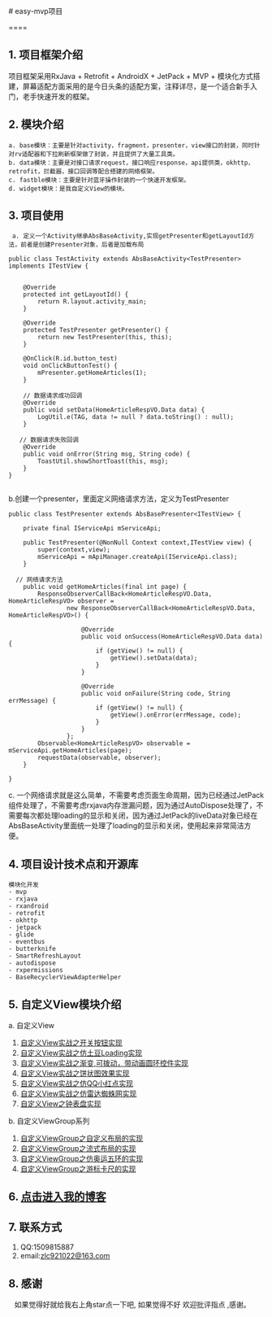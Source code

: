 ﻿﻿﻿﻿# easy-mvp项目

====
## 1. 项目框架介绍

项目框架采用RxJava + Retrofit + AndroidX + JetPack + MVP + 模块化方式搭建，屏幕适配方面采用的是今日头条的适配方案，注释详尽，是一个适合新手入门，老手快速开发的框架。

## 2. 模块介绍
    a. base模块：主要是针对activity，fragment，presenter，view接口的封装，同时针对rv适配器和下拉刷新框架做了封装，并且提供了大量工具类。
    b. data模块：主要是对接口请求request，接口响应response，api提供类，okhttp，retrofit，拦截器，接口回调等配合搭建的网络框架。
    c. fastble模块：主要是针对蓝牙操作封装的一个快速开发框架。
    d. widget模块：是我自定义View的模块。

## 3. 项目使用
     a. 定义一个Activity继承AbsBaseActivity,实现getPresenter和getLayoutId方法，前者是创建Presenter对象，后者是加载布局
```
public class TestActivity extends AbsBaseActivity<TestPresenter> implements ITestView {


    @Override
    protected int getLayoutId() {
        return R.layout.activity_main;
    }

    @Override
    protected TestPresenter getPresenter() {
        return new TestPresenter(this, this);
    }

    @OnClick(R.id.button_test)
    void onClickButtonTest() {
        mPresenter.getHomeArticles(1);
    }

    // 数据请求成功回调
    @Override
    public void setData(HomeArticleRespVO.Data data) {
        LogUtil.e(TAG, data != null ? data.toString() : null);
    }

   // 数据请求失败回调
    @Override
    public void onError(String msg, String code) {
        ToastUtil.showShortToast(this, msg);
    }
}


```
  b.创建一个presenter，里面定义网络请求方法，定义为TestPresenter

```
public class TestPresenter extends AbsBasePresenter<ITestView> {

    private final IServiceApi mServiceApi;

    public TestPresenter(@NonNull Context context,ITestView view) {
        super(context,view);
        mServiceApi = mApiManager.createApi(IServiceApi.class);
    }

  // 网络请求方法
    public void getHomeArticles(final int page) {
        ResponseObserverCallBack<HomeArticleRespVO.Data, HomeArticleRespVO> observer =
                new ResponseObserverCallBack<HomeArticleRespVO.Data, HomeArticleRespVO>() {

                    @Override
                    public void onSuccess(HomeArticleRespVO.Data data) {
                        if (getView() != null) {
                            getView().setData(data);
                        }
                    }

                    @Override
                    public void onFailure(String code, String errMessage) {
                        if (getView() != null) {
                            getView().onError(errMessage, code);
                        }
                    }
                };
        Observable<HomeArticleRespVO> observable = mServiceApi.getHomeArticles(page);
        requestData(observable, observer);
    }

}

```
  c.  一个网络请求就是这么简单，不需要考虑页面生命周期，因为已经通过JetPack组件处理了，不需要考虑rxjava内存泄漏问题，因为通过AutoDispose处理了，不需要每次都处理loading的显示和关闭，因为通过JetPack的liveData对象已经在AbsBaseActivity里面统一处理了loading的显示和关闭，使用起来非常简洁方便。

## 4. 项目设计技术点和开源库
```
模块化开发
- mvp
- rxjava
- rxandroid
- retrofit
- okhttp
- jetpack
- glide
- eventbus
- butterknife
- SmartRefreshLayout
- autodispose
- rxpermissions
- BaseRecyclerViewAdapterHelper   

```

## 5. 自定义View模块介绍

  a. 自定义View

  1. [自定义View实战之开关按钮实现](https://blog.csdn.net/rjgcszlc/article/details/80977898)
  2. [自定义View实战之仿土豆Loading实现](https://blog.csdn.net/rjgcszlc/article/details/80978184)
  3. [自定义View实战之渐变,可拨动，带动画圆环控件实现](https://blog.csdn.net/rjgcszlc/article/details/80991937)
  4. [自定义View实战之饼状图效果实现](https://blog.csdn.net/rjgcszlc/article/details/80992243)
  5. [自定义View实战之仿QQ小红点实现](https://blog.csdn.net/rjgcszlc/article/details/80992634)
  6. [自定义View实战之仿雷达蜘蛛网实现](https://blog.csdn.net/rjgcszlc/article/details/80992909)
  7. [自定义View之钟表盘实现](https://blog.csdn.net/rjgcszlc/article/details/80993684)

b. 自定义ViewGroup系列

  1. [自定义ViewGroup之自定义布局的实现](https://blog.csdn.net/rjgcszlc/article/details/81007284)
  2. [自定义ViewGroup之流式布局的实现](https://blog.csdn.net/rjgcszlc/article/details/81007638)
  3. [自定义ViewGroup之仿奥运五环的实现](https://blog.csdn.net/rjgcszlc/article/details/81007940)
  4. [自定义ViewGroup之游标卡尺的实现](https://blog.csdn.net/rjgcszlc/article/details/81008461)

## 6. [点击进入我的博客](http://blog.csdn.net/rjgcszlc "尽人事看天意")

## 7. 联系方式

   1.  QQ:1509815887
   2.  email:zlc921022@163.com

## 8. 感谢

    如果觉得好就给我右上角star点一下吧, 如果觉得不好 欢迎批评指点 ,感谢。








